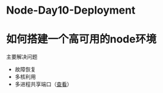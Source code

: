 # Node-Day10-Deployment

# 如何搭建一个高可用的node环境
主要解决问题
- 故障恢复
- 多核利用
- 多进程共享端⼝（[查看](https://www.sohu.com/a/247732550_796914)）
